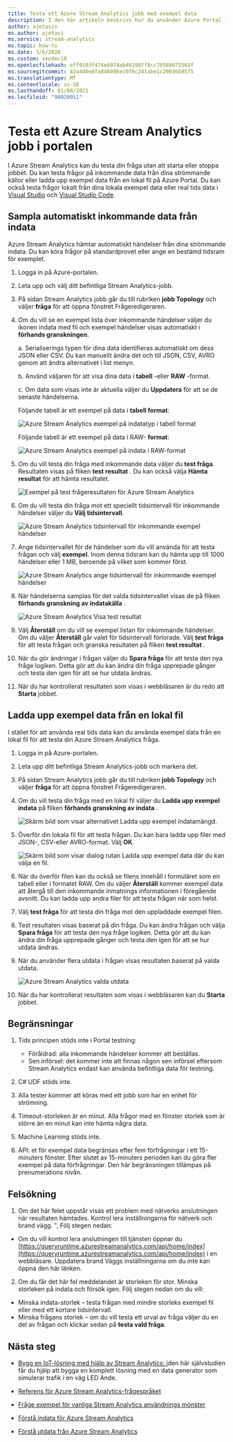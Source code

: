 ```yaml
---
title: Testa ett Azure Stream Analytics jobb med exempel data
description: I den här artikeln beskrivs hur du använder Azure Portal för att testa ett Azure Stream Analytics jobb, exempel på indata och ladda upp exempel data.
author: ajetasin
ms.author: ajetasi
ms.service: stream-analytics
ms.topic: how-to
ms.date: 3/6/2020
ms.custom: seodec18
ms.openlocfilehash: eff9103f476e6074ab46198ff8cc78588675569f
ms.sourcegitcommit: 42a4d0e8fa84609bec0f6c241abe1c20036b9575
ms.translationtype: MT
ms.contentlocale: sv-SE
ms.lasthandoff: 01/08/2021
ms.locfileid: "98020051"
---
```

# <a name="test-an-azure-stream-analytics-job-in-the-portal"></a>Testa ett Azure Stream Analytics jobb i portalen

I Azure Stream Analytics kan du testa din fråga utan att starta eller stoppa jobbet. Du kan testa frågor på inkommande data från dina strömmande källor eller ladda upp exempel data från en lokal fil på Azure Portal. Du kan också testa frågor lokalt från dina lokala exempel data eller real tids data i [Visual Studio](stream-analytics-live-data-local-testing.md) och [Visual Studio Code](visual-studio-code-local-run-live-input.md).

## <a name="automatically-sample-incoming-data-from-input"></a>Sampla automatiskt inkommande data från indata

Azure Stream Analytics hämtar automatiskt händelser från dina strömmande indata. Du kan köra frågor på standardprovet eller ange en bestämd tidsram för exemplet.

1. Logga in på Azure-portalen.

2. Leta upp och välj ditt befintliga Stream Analytics-jobb.

3. På sidan Stream Analytics jobb går du till rubriken **jobb Topology** och väljer **fråga** för att öppna fönstret Frågeredigeraren. 

4. Om du vill se en exempel lista över inkommande händelser väljer du ikonen indata med fil och exempel händelser visas automatiskt i **förhands granskningen**.

   a. Serialiserings typen för dina data identifieras automatiskt om dess JSON eller CSV. Du kan manuellt ändra det och till JSON, CSV, AVRO genom att ändra alternativet i list menyn.
    
   b. Använd väljaren för att visa dina data i **tabell** -eller **RAW** -format.
    
   c. Om data som visas inte är aktuella väljer du **Uppdatera** för att se de senaste händelserna.

   Följande tabell är ett exempel på data i **tabell format**:

   ![Azure Stream Analytics exempel på indatatyp i tabell format](./media/stream-analytics-test-query/asa-sample-table.png)

   Följande tabell är ett exempel på data i RAW- **format**:

   ![Azure Stream Analytics exempel på indata i RAW-format](./media/stream-analytics-test-query/asa-sample-raw.png)

5. Om du vill testa din fråga med inkommande data väljer du **test fråga**. Resultaten visas på fliken **test resultat** . Du kan också välja **Hämta resultat** för att hämta resultatet.

   ![Exempel på test frågeresultaten för Azure Stream Analytics](./media/stream-analytics-test-query/asa-test-query.png)

6. Om du vill testa din fråga mot ett speciellt tidsintervall för inkommande händelser väljer du **Välj tidsintervall**.
   
   ![Azure Stream Analytics tidsintervall för inkommande exempel händelser](./media/stream-analytics-test-query/asa-select-time-range.png)

7. Ange tidsintervallet för de händelser som du vill använda för att testa frågan och välj **exempel**. Inom denna tidsram kan du hämta upp till 1000 händelser eller 1 MB, beroende på vilket som kommer först.

   ![Azure Stream Analytics ange tidsintervall för inkommande exempel händelser](./media/stream-analytics-test-query/asa-set-time-range.png)

8. När händelserna samplas för det valda tidsintervallet visas de på fliken **förhands granskning av indatakälla** .

   ![Azure Stream Analytics Visa test resultat](./media/stream-analytics-test-query/asa-view-test-results.png)

9. Välj **Återställ** om du vill se exempel listan för inkommande händelser. Om du väljer **Återställ** går valet för tidsintervall förlorade. Välj **test fråga** för att testa frågan och granska resultaten på fliken **test resultat** .

10. När du gör ändringar i frågan väljer du **Spara fråga** för att testa den nya fråge logiken. Detta gör att du kan ändra din fråga upprepade gånger och testa den igen för att se hur utdata ändras.

11. När du har kontrollerat resultaten som visas i webbläsaren är du redo att **Starta** jobbet.

## <a name="upload-sample-data-from-a-local-file"></a>Ladda upp exempel data från en lokal fil

I stället för att använda real tids data kan du använda exempel data från en lokal fil för att testa din Azure Stream Analytics fråga.

1. Logga in på Azure-portalen.
   
2. Leta upp ditt befintliga Stream Analytics-jobb och markera det.

3. På sidan Stream Analytics jobb går du till rubriken **jobb Topology** och väljer **fråga** för att öppna fönstret Frågeredigeraren.

4. Om du vill testa din fråga med en lokal fil väljer du **Ladda upp exempel indata** på fliken **förhands granskning av indata** . 

   ![Skärm bild som visar alternativet Ladda upp exempel indatamängd.](./media/stream-analytics-test-query/asa-upload-sample-file.png)

5. Överför din lokala fil för att testa frågan. Du kan bara ladda upp filer med JSON-, CSV-eller AVRO-format. Välj **OK**.

   ![Skärm bild som visar dialog rutan Ladda upp exempel data där du kan välja en fil.](./media/stream-analytics-test-query/asa-upload-sample-json-file.png)

6. När du överför filen kan du också se filens innehåll i formuläret som en tabell eller i formatet RAW. Om du väljer **Återställ** kommer exempel data att återgå till den inkommande inmatnings informationen i föregående avsnitt. Du kan ladda upp andra filer för att testa frågan när som helst.

7. Välj **test fråga** för att testa din fråga mot den uppladdade exempel filen.

8. Test resultaten visas baserat på din fråga. Du kan ändra frågan och välja **Spara fråga** för att testa den nya fråge logiken. Detta gör att du kan ändra din fråga upprepade gånger och testa den igen för att se hur utdata ändras.

9. När du använder flera utdata i frågan visas resultaten baserat på valda utdata. 

   ![Azure Stream Analytics valda utdata](./media/stream-analytics-test-query/asa-sample-test-selected-output.png)

10. När du har kontrollerat resultaten som visas i webbläsaren kan du **Starta** jobbet.

## <a name="limitations"></a>Begränsningar

1.  Tids principen stöds inte i Portal testning:

    * Föråldrad: alla inkommande händelser kommer att beställas.
    * Sen införsel: det kommer inte att finnas någon sen införsel eftersom Stream Analytics endast kan använda befintliga data för testning.
   
2.  C# UDF stöds inte.

3.  Alla tester kommer att köras med ett jobb som har en enhet för strömning.

4.  Timeout-storleken är en minut. Alla frågor med en fönster storlek som är större än en minut kan inte hämta några data.

5.  Machine Learning stöds inte.

6. API: et för exempel data begränsas efter fem förfrågningar i ett 15-minuters fönster. Efter slutet av 15-minuters perioden kan du göra fler exempel på data förfrågningar. Den här begränsningen tillämpas på prenumerations nivån.

## <a name="troubleshooting"></a>Felsökning

1.  Om det här felet uppstår visas ett problem med nätverks anslutningen när resultaten hämtades. Kontrol lera inställningarna för nätverk och brand vägg. ", Följ stegen nedan:

  * Om du vill kontrol lera anslutningen till tjänsten öppnar du [https://queryruntime.azurestreamanalytics.com/api/home/index](https://queryruntime.azurestreamanalytics.com/api/home/index) i en webbläsare. Uppdatera brand Väggs inställningarna om du inte kan öppna den här länken.
  
2. Om du får det här fel meddelandet är storleken för stor. Minska storleken på indata och försök igen. Följ stegen nedan om du vill:

  * Minska indata-storlek – testa frågan med mindre storleks exempel fil eller med ett kortare tidsintervall.
  * Minska frågans storlek – om du vill testa ett urval av fråga väljer du en del av frågan och klickar sedan på **testa vald fråga**.


## <a name="next-steps"></a>Nästa steg
* [Bygg en IoT-lösning med hjälp av Stream Analytics: i](./stream-analytics-build-an-iot-solution-using-stream-analytics.md)den här självstudien får du hjälp att bygga en komplett lösning med en data generator som simulerar trafik i en väg LED Ande.

* [Referens för Azure Stream Analytics-frågespråket](/stream-analytics-query/stream-analytics-query-language-reference)

* [Fråge exempel för vanliga Stream Analytics användnings mönster](stream-analytics-stream-analytics-query-patterns.md)

* [Förstå indata för Azure Stream Analytics](stream-analytics-add-inputs.md)

* [Förstå utdata från Azure Stream Analytics](stream-analytics-define-outputs.md)
